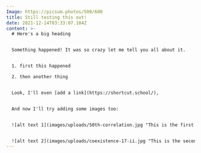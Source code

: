 ```yaml
---
Image: https://picsum.photos/500/600
title: Still testing this out!
date: 2021-12-14T03:33:07.104Z
content: >-
  # Here's a big heading


  Something happened! It was so crazy let me tell you all about it. 


  1. first this happened

  2. then another thing


  Look, I'll even [add a link](https://shortcut.school/),


  And now I'll try adding some images too:


  ![alt text 1](images/uploads/50th-correlation.jpg "This is the first image's title")


  ![alt text 2](images/uploads/coexistence-17-ii.jpg "This is the second image's title")
---
```

